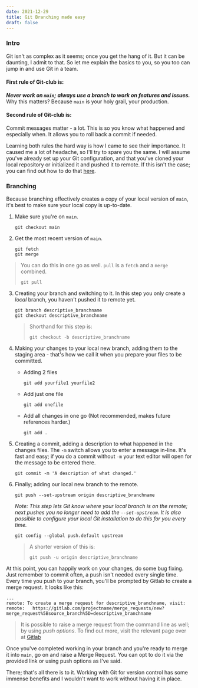 ```yaml
---
date: 2021-12-29
title: Git Branching made easy
draft: false
---
```

### Intro

Git isn't as complex as it seems; once you get the hang of it. But it can be daunting, I admit to that. So let me explain the basics to you, so you too can jump in and use Git in a team.

#### First rule of Git-club is:

***Never work on `main`; always use a branch to work on features and issues.***
Why this matters? Because `main` is your holy grail, your production.

#### Second rule of Git-club is:

Commit messages matter - a lot.
This is so you know what happened and especially when. It allows you to roll back a commit if needed.

Learning both rules the hard way is how I came to see their importance. It caused me a lot of headache, so I'll try to spare you the same. I will assume you've already set up your Git configuration, and that you've cloned your local repository or initialized it and pushed it to remote. If this isn't the case; you can find out how to do that [here](https://docs.gitlab.com/ee/gitlab-basics/start-using-git.html).

### Branching

Because branching effectively creates a copy of your local version of `main`, it's best to make sure your local copy is up-to-date.

1. Make sure you're on `main`.

   ```
   git checkout main
   ```

2. Get the most recent version of `main`.

   ```
   git fetch
   git merge
   ```

> You can do this in one go as well. `pull` is a `fetch` and a `merge` combined.
>
> ```
> git pull
> ```

3. Creating your branch and switching to it. In this step you only create a _local_ branch, you haven't pushed it to remote yet.

   ```
   git branch descriptive_branchname
   git checkout descriptive_branchname
   ```

   > Shorthand for this step is:
   >
   > ```
   > git checkout -b descriptive_branchname
   > ````

4. Making your changes to your local new branch, adding them to the staging area - that's how we call it when you prepare your files to be committed.

   - Adding 2 files

     ````
     git add yourfile1 yourfile2
     ````

   - Add just one file

     ```
     git add onefile
     ```

   - Add all changes in one go (Not recommended, makes future references harder.)

     ```
     git add .
     ```

5. Creating a commit, adding a description to what happened in the changes files. The `-m` switch allows you to enter a message in-line. It's fast and easy; if you do a commit without `-m` your text editor will open for the message to be entered there.

   ```
   git commit -m 'A description of what changed.'
   ```

6. Finally; adding our local new branch to the remote.

   ```
   git push --set-upstream origin descriptive_branchname
   ```

   _Note: This step lets Git know where your local branch is on the remote; next pushes you no longer need to add the `--set-upstream`. It is also possible to configure your local Git installation to do this for you every time._

   ```
   git config --global push.default upstream
   ```

   > A shorter version of this is:
   >
   > ```
   > git push -u origin descriptive_branchname
   > ```

At this point, you can happily work on your changes, do some bug fixing. Just remember to commit often, a push isn't needed every single time. Every time you push to your branch, you'll be prompted by Gitlab to create a merge request. It looks like this:

```
...
remote: To create a merge request for descriptive_branchname, visit:
remote:   https://gitlab.com/projectname/merge_requests/new?merge_request%5Bsource_branch%5D=descriptive_branchname
```

> It is possible to raise a merge request from the command line as well; by using _push options_. To find out more, visit the relevant page over at [Gitlab](https://docs.gitlab.com/ee/user/project/push_options.html#push-options-for-merge-requests)

Once you've completed working in your branch and you're ready to merge it into `main`, go on and raise a Merge Request. You can opt to do it via the provided link or using push options as I've said.

There; that's all there is to it. Working with Git for version control has some immense benefits and I wouldn't want to work without having it in place. 
